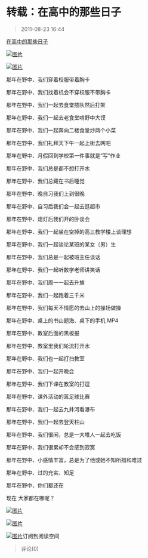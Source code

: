# 转载：在高中的那些日子

> 2011-08-23 16:44

[在高中的那些日子](http://user.qzone.qq.com/137660287/blog/1310384992)

[](http://b54.photo.store.qq.com/http_imgload.cgi?/rurl4_b=92453c01246ff49f089b09542c84990f7bf2296dffb661bc503bf3d5528b992741bfef8e39b2f1227af55f38183cfdc86fb85b11a01ddce0d18b760ebcb026e8e29d37b19f35c2423f44854e0bd571200bb3598f&a=48&b=54)[](http://b54.photo.store.qq.com/http_imgload.cgi?/rurl4_b=92453c01246ff49f089b09542c84990f7bf2296dffb661bc503bf3d5528b992741bfef8e39b2f1227af55f38183cfdc86fb85b11a01ddce0d18b760ebcb026e8e29d37b19f35c2423f44854e0bd571200bb3598f&a=48&b=54)[![图片](https://pan.4a1801.life/d/NAS/Qzone_wyf/Blogs/images/9F6C5958.webp)](https://pan.4a1801.life/d/NAS/Qzone_wyf/Blogs/images/9F6C5958.webp)

[](http://b48.photo.store.qq.com/http_imgload.cgi?/rurl4_b=1dcb1d32b50aad244801c5e12a54cc0174bf8a0b6e3a7f791b36abc25bb5be7e75569f19530fd8f04313a1662220b13a29d830e089c8f423cf2b1dd1860c339ce13806e5cccf1523c09ffc5e21ee91028bff6981&a=44&b=48)[](http://b48.photo.store.qq.com/http_imgload.cgi?/rurl4_b=1dcb1d32b50aad244801c5e12a54cc0174bf8a0b6e3a7f791b36abc25bb5be7e75569f19530fd8f04313a1662220b13a29d830e089c8f423cf2b1dd1860c339ce13806e5cccf1523c09ffc5e21ee91028bff6981&a=44&b=48)[![图片](https://pan.4a1801.life/d/NAS/Qzone_wyf/Blogs/images/3515743D.webp)](https://pan.4a1801.life/d/NAS/Qzone_wyf/Blogs/images/3515743D.webp)

那年在野中、我们穿着校服带着胸卡

那年在野中、我们找着机会不穿校服不带胸卡

那年在野中、我们一起去食堂插队然后打架

那年在野中、我们一起去老食堂啃野中大馍

那年在野中、我们一起奔向二楼食堂炒两个小菜

那年在野中、我们礼拜天下午一起上街去网吧

那年在野中、月假回到学校第一件事就是“写”作业

那年在野中、我们总是都不想打开水

那年在野中、我们总藏在书后睡觉

那年在野中、晚自习我们上到很晚

那年在野中、自习后我们会一起去逛超市

那年在野中、熄灯后我们开的卧谈会

那年在野中、我们一起坐在空掉的高三教学楼上谈理想

那年在野中、我们一起谈论某班的某女（男）生

那年在野中、我们总是一起被班主任谈话

那年在野中、我们一起听数学老师讲笑话

那年在野中、我们周一一起去升旗

那年在野中、我们一起跑着三千米

那年在野中、我们每天不情愿的去山上的操场做操

那年在野中、桌上的书山题海、桌下的手机 MP4

那年在野中、教室后面的黑板报

那年在野中、教室里我们轮流打开水

那年在野中、我们也一起打扫教室

那年在野中、我们一起开晚会

那年在野中、我们下课在教室的打逗

那年在野中、课外活动的篮足球比赛

那年在野中、我们一起去九井河看瀑布

那年在野中、我们一起去登天柱山

那年在野中、我们很闲，总是一大堆人一起去吃饭

那年在野中、我们很累却不会感到寂寞

那年在野中、小感情丰富，总是为了他或她不知所措和难过

那年在野中、过的充实、知足

那年在野中、你们都还在

现在 大家都在哪呢？

[](http://b54.photo.store.qq.com/http_imgload.cgi?/rurl4_b=92453c01246ff49f089b09542c84990f1c162d2520d0e5fcda89b1a6f76a24301420a8ead26c8a2586a6051356644c9da142d2d285e4ef49370f2e372f1652357d2f8a8e14045852b3f365a932555b8dc9606d61&a=48&b=54)[](http://b54.photo.store.qq.com/http_imgload.cgi?/rurl4_b=92453c01246ff49f089b09542c84990f1c162d2520d0e5fcda89b1a6f76a24301420a8ead26c8a2586a6051356644c9da142d2d285e4ef49370f2e372f1652357d2f8a8e14045852b3f365a932555b8dc9606d61&a=48&b=54)[![图片](https://pan.4a1801.life/d/NAS/Qzone_wyf/Blogs/images/0FF5EA7E.webp)](https://pan.4a1801.life/d/NAS/Qzone_wyf/Blogs/images/0FF5EA7E.webp)

[](http://b53.photo.store.qq.com/http_imgload.cgi?/rurl4_b=1dcb1d32b50aad244801c5e12a54cc013b397e2b216f6dbf2ee85507b62e959370890a30f5187257fbca03a7852a938eda375ec898ae272478a61d61ca4fd214adc5901230a9a9e4adf36ae6e07f12b13d230f24&a=53&b=53)[](http://b53.photo.store.qq.com/http_imgload.cgi?/rurl4_b=1dcb1d32b50aad244801c5e12a54cc013b397e2b216f6dbf2ee85507b62e959370890a30f5187257fbca03a7852a938eda375ec898ae272478a61d61ca4fd214adc5901230a9a9e4adf36ae6e07f12b13d230f24&a=53&b=53)[![图片](https://pan.4a1801.life/d/NAS/Qzone_wyf/Blogs/images/EEEA93C4.webp)](https://pan.4a1801.life/d/NAS/Qzone_wyf/Blogs/images/EEEA93C4.webp)

[](http://mail.qq.com/cgi-bin/loginpage?delegate_url=%2Fcgi-bin%2Fframe_html%3Ftarget%3Dreader%26param%3Dt%25253Drss_list%252526s%25253Dfeed%252526classtype%25253Donefeed%252526feed%25253D2_-1687474216%252526locate%25253D2_-1687474216_123)[](http://res.mail.qq.com/zh_CN/htmledition/images/spacer.gif)[![图片](https://pan.4a1801.life/d/NAS/Qzone_wyf/Blogs/images/647242B7.gif)](https://pan.4a1801.life/d/NAS/Qzone_wyf/Blogs/images/647242B7.gif)订阅到阅读空间

> 评论(0)
